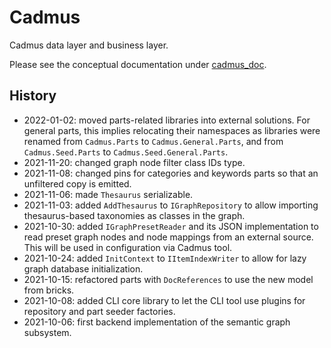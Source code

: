 # Cadmus

Cadmus data layer and business layer.

Please see the conceptual documentation under [cadmus_doc](https://github.com/vedph/cadmus_doc).

## History

- 2022-01-02: moved parts-related libraries into external solutions. For general parts, this implies relocating their namespaces as libraries were renamed from `Cadmus.Parts` to `Cadmus.General.Parts`, and from `Cadmus.Seed.Parts` to `Cadmus.Seed.General.Parts`.
- 2021-11-20: changed graph node filter class IDs type.
- 2021-11-08: changed pins for categories and keywords parts so that an unfiltered copy is emitted.
- 2021-11-06: made `Thesaurus` serializable.
- 2021-11-03: added `AddThesaurus` to `IGraphRepository` to allow importing thesaurus-based taxonomies as classes in the graph.
- 2021-10-30: added `IGraphPresetReader` and its JSON implementation to read preset graph nodes and node mappings from an external source. This will be used in configuration via Cadmus tool.
- 2021-10-24: added `InitContext` to `IItemIndexWriter` to allow for lazy graph database initialization.
- 2021-10-15: refactored parts with `DocReferences` to use the new model from bricks.
- 2021-10-08: added CLI core library to let the CLI tool use plugins for repository and part seeder factories.
- 2021-10-06: first backend implementation of the semantic graph subsystem.
